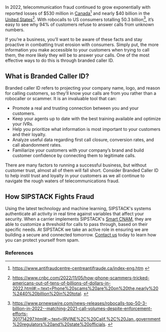 
In 2022, telecommunication fraud continued to grow exponentially with reported losses of $530 million in [Canada](https://www.sipstack.com/resources/blog/the-state-of-spam-calling-in-canada/)[^1] and nearly $40 billion in the [United States](https://www.sipstack.com/resources/blog/the-state-of-spam-calling-in-the-us/)[^2]. With robocalls to US consumers totalling 50.3 billion[^3], it’s easy to see why 94% of customers refuse to answer  calls from unknown numbers.  

If you’re a business, you’ll want to be aware of these facts and stay proactive in combatting trust erosion with consumers. Simply put, the more information you make accessible to your customers when trying to call them, the more likely they will be to answer your calls. One of the most effective ways to do this is through branded caller ID.

## What is Branded Caller ID?
Branded caller ID refers to projecting your company name, logo, and reason for calling customers, so they’ll know your calls are from you rather than a robocaller or scammer. It is an invaluable tool that can:
- Promote a real and trusting connection between you and your customers.
- Keep your agents up to date with the best training available and optimize your IVRs.
- Help you prioritize what information is most important to your customers and their loyalty.
- Analyze useful data regarding first call closure, conversion rates, and call abandonment rates.
- Familiarize your customers with your company’s brand and build customer confidence by connecting them to legitimate calls.

There are many factors to running a successful business, but without customer trust, almost all of them will fall short. Consider Branded Caller ID to help instil trust and loyalty in your customers as we all continue to navigate the rough waters of telecommunications fraud.

## How SIPSTACK Fights Fraud

Using the latest technology and machine learning, SIPSTACK's systems authenticate all activity in real time against variables that affect your security. When a carrier implements SIPSTACK's [Smart CNAM](https://www.sipstack.com/products/smart-cnam), they are able to customize a threshold for calls to pass through, based on their specific needs. At SIPSTACK we take an active role in ensuring we are building a secure and connected tomorrow. [Contact us](https://www.sipstack.com/contact/us) today to learn how you can protect yourself from spam.

### References
[^1]: <a href= 'https://www.antifraudcentre-centreantifraude.ca/index-eng.htm' target="_blank"> https://www.antifraudcentre-centreantifraude.ca/index-eng.htm </a>

[^2]: <a href= 'https://www.cnbc.com/2022/11/05/how-phone-scammers-tricked-americans-out-of-tens-of-billions-of-dollars-in-2022.html#:~:text=Phone%20scams%20are%20on%20the,nearly%20%2440%20billion%20in%20total.' target="_blank"> https://www.cnbc.com/2022/11/05/how-phone-scammers-tricked-americans-out-of-tens-of-billions-of-dollars-in-2022.html#:~:text=Phone%20scams%20are%20on%20the,nearly%20%2440%20billion%20in%20total. </a>


[^3]: <a href= 'https://www.prnewswire.com/news-releases/robocalls-top-50-3-billion-in-2022--matching-2021-call-volumes-despite-enforcement-efforts-301714297.html#:~:text=IRVINE%2C%20Calif.%2C%20Jan.,government%20regulators%20and%20state%20officials' target="_blank"> https://www.prnewswire.com/news-releases/robocalls-top-50-3-billion-in-2022--matching-2021-call-volumes-despite-enforcement-efforts-301714297.html#:~:text=IRVINE%2C%20Calif.%2C%20Jan.,government%20regulators%20and%20state%20officials. </a>
